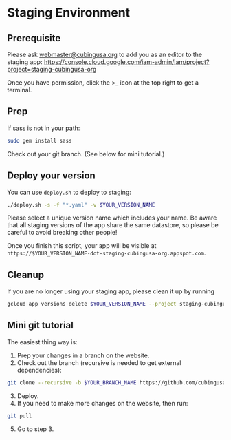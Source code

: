 # Staging Environment

## Prerequisite

Please ask webmaster@cubingusa.org to add you as an editor to the staging app: https://console.cloud.google.com/iam-admin/iam/project?project=staging-cubingusa-org

Once you have permission, click the >_ icon at the top right to get a terminal.

## Prep

If sass is not in your path:

```sh
sudo gem install sass
```
Check out your git branch. (See below for mini tutorial.)

## Deploy your version

You can use `deploy.sh` to deploy to staging:

```sh
./deploy.sh -s -f "*.yaml" -v $YOUR_VERSION_NAME
```

Please select a unique version name which includes your name.  Be aware that all staging versions of the app share the same datastore, so please be careful to avoid breaking other people!

Once you finish this script, your app will be visible at `https://$YOUR_VERSION_NAME-dot-staging-cubingusa-org.appspot.com`.

## Cleanup

If you are no longer using your staging app, please clean it up by running

```sh
gcloud app versions delete $YOUR_VERSION_NAME --project staging-cubingusa-org
```

## Mini git tutorial

The easiest thing way is:

1. Prep your changes in a branch on the website.
2. Check out the branch (recursive is needed to get external dependencies):
```sh
git clone --recursive -b $YOUR_BRANCH_NAME https://github.com/cubingusa/cubingusa-org.git
```
3. Deploy.
4. If you need to make more changes on the website, then run:
```sh
git pull
```
5. Go to step 3.
